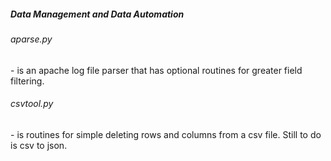 <h5> Data Management and Data Automation </h5>

<p> <h6> aparse.py </h6> - is an apache log file parser that has optional routines for greater field filtering.
<h6>csvtool.py</h6> - is routines for simple deleting rows and columns from a csv file. Still to do is csv to json. </p>
